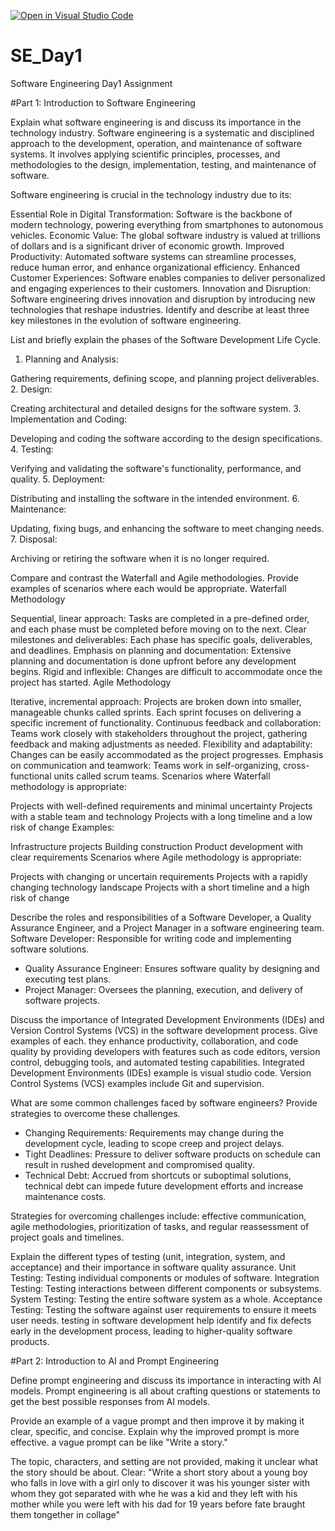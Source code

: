 [![Open in Visual Studio Code](https://classroom.github.com/assets/open-in-vscode-2e0aaae1b6195c2367325f4f02e2d04e9abb55f0b24a779b69b11b9e10269abc.svg)](https://classroom.github.com/online_ide?assignment_repo_id=17056978&assignment_repo_type=AssignmentRepo)
# SE_Day1
Software Engineering Day1 Assignment

#Part 1: Introduction to Software Engineering

Explain what software engineering is and discuss its importance in the technology industry.
Software engineering is a systematic and disciplined approach to the development, operation, and maintenance of software systems. It involves applying scientific principles, processes, and methodologies to the design, implementation, testing, and maintenance of software.

Software engineering is crucial in the technology industry due to its:

Essential Role in Digital Transformation: Software is the backbone of modern technology, powering everything from smartphones to autonomous vehicles.
Economic Value: The global software industry is valued at trillions of dollars and is a significant driver of economic growth.
Improved Productivity: Automated software systems can streamline processes, reduce human error, and enhance organizational efficiency.
Enhanced Customer Experiences: Software enables companies to deliver personalized and engaging experiences to their customers.
Innovation and Disruption: Software engineering drives innovation and disruption by introducing new technologies that reshape industries.
Identify and describe at least three key milestones in the evolution of software engineering.

List and briefly explain the phases of the Software Development Life Cycle.
1. Planning and Analysis:

Gathering requirements, defining scope, and planning project deliverables.
2. Design:

Creating architectural and detailed designs for the software system.
3. Implementation and Coding:

Developing and coding the software according to the design specifications.
4. Testing:

Verifying and validating the software's functionality, performance, and quality.
5. Deployment:

Distributing and installing the software in the intended environment.
6. Maintenance:

Updating, fixing bugs, and enhancing the software to meet changing needs.
7. Disposal:

Archiving or retiring the software when it is no longer required.

Compare and contrast the Waterfall and Agile methodologies. Provide examples of scenarios where each would be appropriate.
Waterfall Methodology

Sequential, linear approach: Tasks are completed in a pre-defined order, and each phase must be completed before moving on to the next.
Clear milestones and deliverables: Each phase has specific goals, deliverables, and deadlines.
Emphasis on planning and documentation: Extensive planning and documentation is done upfront before any development begins.
Rigid and inflexible: Changes are difficult to accommodate once the project has started.
Agile Methodology

Iterative, incremental approach: Projects are broken down into smaller, manageable chunks called sprints. Each sprint focuses on delivering a specific increment of functionality.
Continuous feedback and collaboration: Teams work closely with stakeholders throughout the project, gathering feedback and making adjustments as needed.
Flexibility and adaptability: Changes can be easily accommodated as the project progresses.
Emphasis on communication and teamwork: Teams work in self-organizing, cross-functional units called scrum teams.
Scenarios where Waterfall methodology is appropriate:

Projects with well-defined requirements and minimal uncertainty
Projects with a stable team and technology
Projects with a long timeline and a low risk of change
Examples:

Infrastructure projects
Building construction
Product development with clear requirements
Scenarios where Agile methodology is appropriate:

Projects with changing or uncertain requirements
Projects with a rapidly changing technology landscape
Projects with a short timeline and a high risk of change

Describe the roles and responsibilities of a Software Developer, a Quality Assurance Engineer, and a Project Manager in a software engineering team.
 Software Developer: Responsible for writing code and implementing software solutions.
  - Quality Assurance Engineer: Ensures software quality by designing and executing test plans.
  - Project Manager: Oversees the planning, execution, and delivery of software projects.

Discuss the importance of Integrated Development Environments (IDEs) and Version Control Systems (VCS) in the software development process. Give examples of each.
they  enhance productivity, collaboration, and code quality by providing developers with features such as code editors, version control, debugging tools, and automated testing capabilities.
Integrated Development Environments (IDEs) example is visual studio code.
Version Control Systems (VCS) examples include Git and supervision.



What are some common challenges faced by software engineers? Provide strategies to overcome these challenges.

  - Changing Requirements: Requirements may change during the development cycle, leading to scope creep and project delays.
  - Tight Deadlines: Pressure to deliver software products on schedule can result in rushed development and compromised quality.
  - Technical Debt: Accrued from shortcuts or suboptimal solutions, technical debt can impede future development efforts and increase maintenance costs.

Strategies for overcoming challenges include: effective communication, agile methodologies, prioritization of tasks, and regular reassessment of project goals and timelines.


Explain the different types of testing (unit, integration, system, and acceptance) and their importance in software quality assurance.
 Unit Testing: Testing individual components or modules of software.
 Integration Testing: Testing interactions between different components or subsystems.
 System Testing: Testing the entire software system as a whole.
  Acceptance Testing: Testing the software against user requirements to ensure it meets user needs.
  testing in software development help identify and fix defects early in the development process, leading to higher-quality software products.



#Part 2: Introduction to AI and Prompt Engineering


Define prompt engineering and discuss its importance in interacting with AI models.
Prompt engineering is all about crafting questions or statements to get the best possible responses from AI models. 

Provide an example of a vague prompt and then improve it by making it clear, specific, and concise. Explain why the improved prompt is more effective.
a vague prompt can be like "Write a story."

The topic, characters, and setting are not provided, making it unclear what the story should be about.
Clear: "Write a short story about a young boy who falls in love with a girl only to discover it was his younger sister with whom they got separated with whe he was a kid and they left with his mother while you were left with his dad for 19 years before fate braught them tongether in collage"
